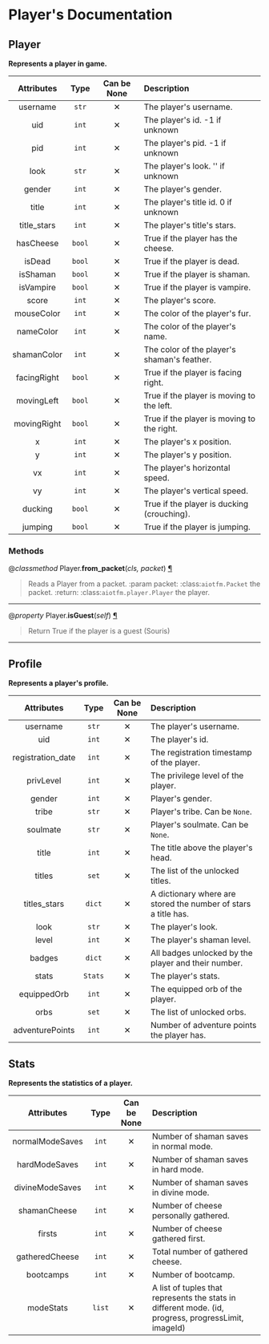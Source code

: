 # Player's Documentation

## Player
**Represents a player in game.**

| Attributes | Type | Can be None | Description |
| :-: | :-: | :-: | :-- |
| username | `str` | ✕ |  The player's username. |
| uid | `int` | ✕ |  The player's id. -1 if unknown |
| pid | `int` | ✕ |  The player's pid. -1 if unknown |
| look | `str` | ✕ |  The player's look. '' if unknown |
| gender | `int` | ✕ |  The player's gender. |
| title | `int` | ✕ |  The player's title id. 0 if unknown |
| title_stars | `int` | ✕ |  The player's title's stars. |
| hasCheese | `bool` | ✕ |  True if the player has the cheese. |
| isDead | `bool` | ✕ |  True if the player is dead. |
| isShaman | `bool` | ✕ |  True if the player is shaman. |
| isVampire | `bool` | ✕ |  True if the player is vampire. |
| score | `int` | ✕ |  The player's score. |
| mouseColor | `int` | ✕ |  The color of the player's fur. |
| nameColor | `int` | ✕ |  The color of the player's name. |
| shamanColor | `int` | ✕ |  The color of the player's shaman's feather. |
| facingRight | `bool` | ✕ |  True if the player is facing right. |
| movingLeft | `bool` | ✕ |  True if the player is moving to the left. |
| movingRight | `bool` | ✕ |  True if the player is moving to the right. |
| x | `int` | ✕ |  The player's x position. |
| y | `int` | ✕ |  The player's y position. |
| vx | `int` | ✕ |  The player's horizontal speed. |
| vy | `int` | ✕ |  The player's vertical speed. |
| ducking | `bool` | ✕ |  True if the player is ducking (crouching). |
| jumping | `bool` | ✕ |  True if the player is jumping. |


### Methods
@*classmethod*
Player.**from\_packet**(_cls, packet_) <a id="Player.from_packet" href="#Player.from_packet">¶</a>
>
>Reads a Player from a packet.
>:param packet: :class:`aiotfm.Packet` the packet.
>:return: :class:`aiotfm.player.Player` the player.
---

@*property*
Player.**isGuest**(_self_) <a id="Player.isGuest" href="#Player.isGuest">¶</a>
>
>Return True if the player is a guest (Souris)
---

## Profile
**Represents a player's profile.**

| Attributes | Type | Can be None | Description |
| :-: | :-: | :-: | :-- |
| username | `str` | ✕ |  The player's username. |
| uid | `int` | ✕ |  The player's id. |
| registration_date | `int` | ✕ |  The registration timestamp of the player. |
| privLevel | `int` | ✕ |  The privilege level of the player. |
| gender | `int` | ✕ |  Player's gender. |
| tribe | `str` | ✕ |  Player's tribe. Can be `None`. |
| soulmate | `str` | ✕ |  Player's soulmate. Can be `None`. |
| title | `int` | ✕ |  The title above the player's head. |
| titles | `set` | ✕ |  The list of the unlocked titles. |
| titles_stars | `dict` | ✕ |  A dictionary where are stored the number of stars a title has. |
| look | `str` | ✕ |  The player's look. |
| level | `int` | ✕ |  The player's shaman level. |
| badges | `dict` | ✕ |  All badges unlocked by the player and their number. |
| stats | `Stats` | ✕ |  The player's stats. |
| equippedOrb | `int` | ✕ |  The equipped orb of the player. |
| orbs | `set` | ✕ |  The list of unlocked orbs. |
| adventurePoints | `int` | ✕ |  Number of adventure points the player has. |

## Stats
**Represents the statistics of a player.**

| Attributes | Type | Can be None | Description |
| :-: | :-: | :-: | :-- |
| normalModeSaves | `int` | ✕ |  Number of shaman saves in normal mode. |
| hardModeSaves | `int` | ✕ |  Number of shaman saves in hard mode. |
| divineModeSaves | `int` | ✕ |  Number of shaman saves in divine mode. |
| shamanCheese | `int` | ✕ |  Number of cheese personally gathered. |
| firsts | `int` | ✕ |  Number of cheese gathered first. |
| gatheredCheese | `int` | ✕ |  Total number of gathered cheese. |
| bootcamps | `int` | ✕ |  Number of bootcamp. |
| modeStats | `list` | ✕ |  A list of tuples that represents the stats in different mode. (id, progress, progressLimit, imageId) |

